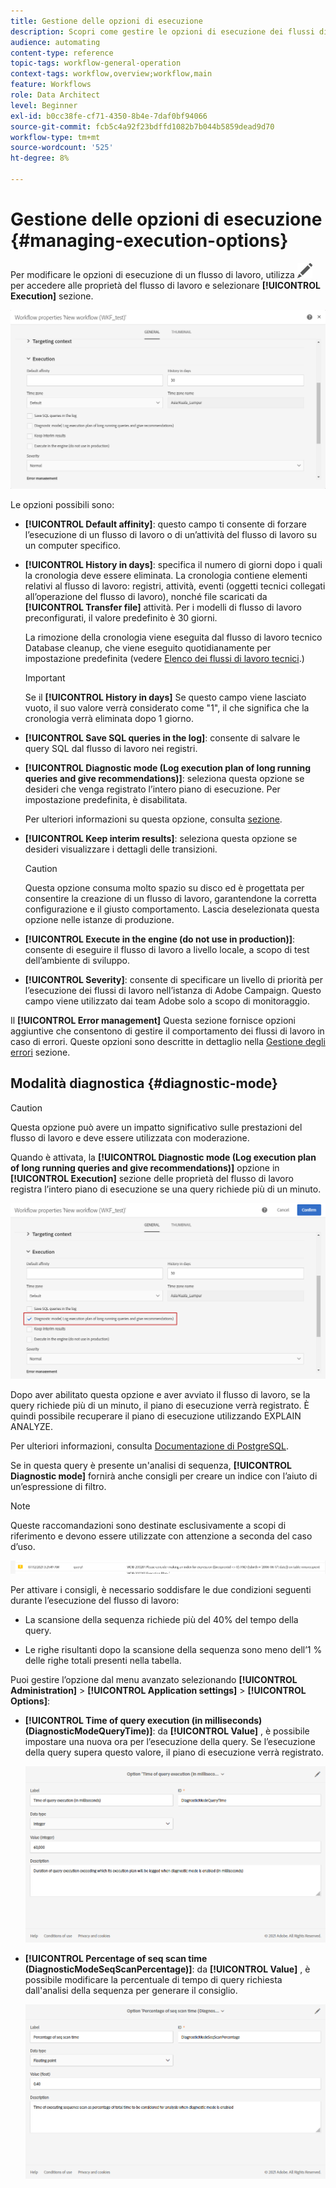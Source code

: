 ```yaml
---
title: Gestione delle opzioni di esecuzione
description: Scopri come gestire le opzioni di esecuzione dei flussi di lavoro.
audience: automating
content-type: reference
topic-tags: workflow-general-operation
context-tags: workflow,overview;workflow,main
feature: Workflows
role: Data Architect
level: Beginner
exl-id: b0cc38fe-cf71-4350-8b4e-7daf0bf94066
source-git-commit: fcb5c4a92f23bdffd1082b7b044b5859dead9d70
workflow-type: tm+mt
source-wordcount: '525'
ht-degree: 8%

---
```


# Gestione delle opzioni di esecuzione {#managing-execution-options}

Per modificare le opzioni di esecuzione di un flusso di lavoro, utilizza ![](assets/edit_darkgrey-24px.png) per accedere alle proprietà del flusso di lavoro e selezionare **[!UICONTROL Execution]** sezione.

![](assets/wkf_execution_6.png)

Le opzioni possibili sono:

* **[!UICONTROL Default affinity]**: questo campo ti consente di forzare l’esecuzione di un flusso di lavoro o di un’attività del flusso di lavoro su un computer specifico.

* **[!UICONTROL History in days]**: specifica il numero di giorni dopo i quali la cronologia deve essere eliminata. La cronologia contiene elementi relativi al flusso di lavoro: registri, attività, eventi (oggetti tecnici collegati all’operazione del flusso di lavoro), nonché file scaricati da **[!UICONTROL Transfer file]** attività. Per i modelli di flusso di lavoro preconfigurati, il valore predefinito è 30 giorni.

  La rimozione della cronologia viene eseguita dal flusso di lavoro tecnico Database cleanup, che viene eseguito quotidianamente per impostazione predefinita (vedere [Elenco dei flussi di lavoro tecnici](../../administration/using/technical-workflows.md).)

  >[!IMPORTANT]
  >
  >Se il **[!UICONTROL History in days]** Se questo campo viene lasciato vuoto, il suo valore verrà considerato come &quot;1&quot;, il che significa che la cronologia verrà eliminata dopo 1 giorno.

* **[!UICONTROL Save SQL queries in the log]**: consente di salvare le query SQL dal flusso di lavoro nei registri.

* **[!UICONTROL Diagnostic mode (Log execution plan of long running queries and give recommendations)]**: seleziona questa opzione se desideri che venga registrato l’intero piano di esecuzione. Per impostazione predefinita, è disabilitata.

  Per ulteriori informazioni su questa opzione, consulta [sezione](#diagnostic-mode).

* **[!UICONTROL Keep interim results]**: seleziona questa opzione se desideri visualizzare i dettagli delle transizioni.

  >[!CAUTION]
  >
  >Questa opzione consuma molto spazio su disco ed è progettata per consentire la creazione di un flusso di lavoro, garantendone la corretta configurazione e il giusto comportamento. Lascia deselezionata questa opzione nelle istanze di produzione.

* **[!UICONTROL Execute in the engine (do not use in production)]**: consente di eseguire il flusso di lavoro a livello locale, a scopo di test dell’ambiente di sviluppo.

* **[!UICONTROL Severity]**: consente di specificare un livello di priorità per l’esecuzione dei flussi di lavoro nell’istanza di Adobe Campaign. Questo campo viene utilizzato dai team Adobe solo a scopo di monitoraggio.

Il **[!UICONTROL Error management]** Questa sezione fornisce opzioni aggiuntive che consentono di gestire il comportamento dei flussi di lavoro in caso di errori. Queste opzioni sono descritte in dettaglio nella [Gestione degli errori](../../automating/using/monitoring-workflow-execution.md#error-management) sezione.

## Modalità diagnostica {#diagnostic-mode}

>[!CAUTION]
>
>Questa opzione può avere un impatto significativo sulle prestazioni del flusso di lavoro e deve essere utilizzata con moderazione.

Quando è attivata, la **[!UICONTROL Diagnostic mode (Log execution plan of long running queries and give recommendations)]** opzione in **[!UICONTROL Execution]** sezione delle proprietà del flusso di lavoro registra l’intero piano di esecuzione se una query richiede più di un minuto.

![](assets/wkf_diagnostic.png)

Dopo aver abilitato questa opzione e aver avviato il flusso di lavoro, se la query richiede più di un minuto, il piano di esecuzione verrà registrato. È quindi possibile recuperare il piano di esecuzione utilizzando EXPLAIN ANALYZE.

Per ulteriori informazioni, consulta [Documentazione di PostgreSQL](https://www.postgresql.org/docs/9.4/using-explain.html).

Se in questa query è presente un&#39;analisi di sequenza, **[!UICONTROL Diagnostic mode]** fornirà anche consigli per creare un indice con l’aiuto di un’espressione di filtro.

>[!NOTE]
>
> Queste raccomandazioni sono destinate esclusivamente a scopi di riferimento e devono essere utilizzate con attenzione a seconda del caso d’uso.

![](assets/wkf_diagnostic_4.png)

Per attivare i consigli, è necessario soddisfare le due condizioni seguenti durante l’esecuzione del flusso di lavoro:

* La scansione della sequenza richiede più del 40% del tempo della query.

* Le righe risultanti dopo la scansione della sequenza sono meno dell’1 % delle righe totali presenti nella tabella.

Puoi gestire l’opzione dal menu avanzato selezionando **[!UICONTROL Administration]** > **[!UICONTROL Application settings]** > **[!UICONTROL Options]**:

* **[!UICONTROL Time of query execution (in milliseconds)(DiagnosticModeQueryTime)]**: da **[!UICONTROL Value]** , è possibile impostare una nuova ora per l’esecuzione della query. Se l’esecuzione della query supera questo valore, il piano di esecuzione verrà registrato.

  ![](assets/wkf_diagnostic_2.png)

* **[!UICONTROL Percentage of seq scan time (DiagnosticModeSeqScanPercentage)]**: da **[!UICONTROL Value]** , è possibile modificare la percentuale di tempo di query richiesta dall&#39;analisi della sequenza per generare il consiglio.

  ![](assets/wkf_diagnostic_3.png)
